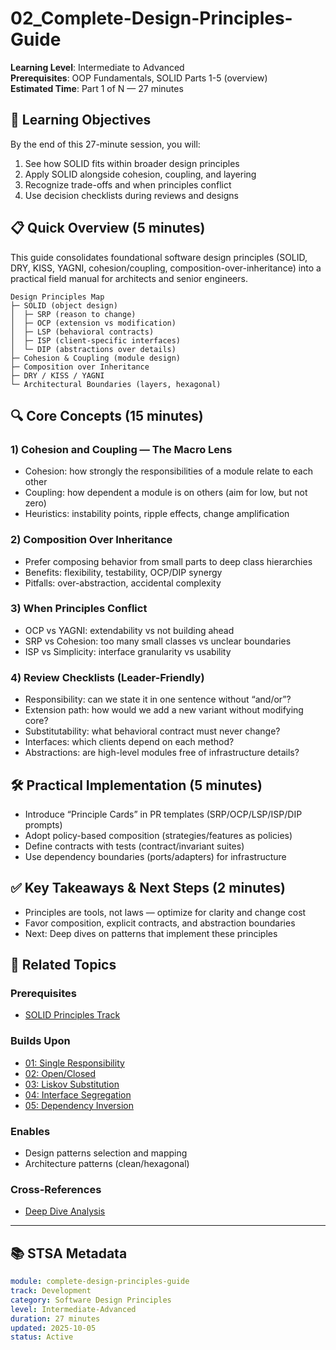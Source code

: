 ﻿# 02_Complete-Design-Principles-Guide

**Learning Level**: Intermediate to Advanced  
**Prerequisites**: OOP Fundamentals, SOLID Parts 1-5 (overview)  
**Estimated Time**: Part 1 of N — 27 minutes

## 🎯 Learning Objectives

By the end of this 27-minute session, you will:

1. See how SOLID fits within broader design principles
2. Apply SOLID alongside cohesion, coupling, and layering
3. Recognize trade-offs and when principles conflict
4. Use decision checklists during reviews and designs

## 📋 Quick Overview (5 minutes)

This guide consolidates foundational software design principles (SOLID, DRY, KISS, YAGNI, cohesion/coupling, composition-over-inheritance) into a practical field manual for architects and senior engineers.

```text
Design Principles Map
├─ SOLID (object design)
│  ├─ SRP (reason to change)
│  ├─ OCP (extension vs modification)
│  ├─ LSP (behavioral contracts)
│  ├─ ISP (client-specific interfaces)
│  └─ DIP (abstractions over details)
├─ Cohesion & Coupling (module design)
├─ Composition over Inheritance
├─ DRY / KISS / YAGNI
└─ Architectural Boundaries (layers, hexagonal)
```

## 🔍 Core Concepts (15 minutes)

### 1) Cohesion and Coupling — The Macro Lens

- Cohesion: how strongly the responsibilities of a module relate to each other
- Coupling: how dependent a module is on others (aim for low, but not zero)
- Heuristics: instability points, ripple effects, change amplification

### 2) Composition Over Inheritance

- Prefer composing behavior from small parts to deep class hierarchies
- Benefits: flexibility, testability, OCP/DIP synergy
- Pitfalls: over-abstraction, accidental complexity

### 3) When Principles Conflict

- OCP vs YAGNI: extendability vs not building ahead
- SRP vs Cohesion: too many small classes vs unclear boundaries
- ISP vs Simplicity: interface granularity vs usability

### 4) Review Checklists (Leader-Friendly)

- Responsibility: can we state it in one sentence without “and/or”?
- Extension path: how would we add a new variant without modifying core?
- Substitutability: what behavioral contract must never change?
- Interfaces: which clients depend on each method?
- Abstractions: are high-level modules free of infrastructure details?

## 🛠️ Practical Implementation (5 minutes)

- Introduce “Principle Cards” in PR templates (SRP/OCP/LSP/ISP/DIP prompts)
- Adopt policy-based composition (strategies/features as policies)
- Define contracts with tests (contract/invariant suites)
- Use dependency boundaries (ports/adapters) for infrastructure

## ✅ Key Takeaways & Next Steps (2 minutes)

- Principles are tools, not laws — optimize for clarity and change cost
- Favor composition, explicit contracts, and abstraction boundaries
- Next: Deep dives on patterns that implement these principles

## 🔗 Related Topics

### Prerequisites

- [SOLID Principles Track](01_SOLID-Principles-Track.md)

### Builds Upon

- [01: Single Responsibility](01_SOLID-Part1-Single-Responsibility.md)
- [02: Open/Closed](02_SOLID-Part2-Open-Closed-Principle.md)
- [03: Liskov Substitution](03_SOLID-Part3-Liskov-Substitution-Principle.md)
- [04: Interface Segregation](04_SOLID-Part4-Interface-Segregation-Principle.md)
- [05: Dependency Inversion](05_SOLID-Part5-Dependency-Inversion-Principle.md)

### Enables

- Design patterns selection and mapping
- Architecture patterns (clean/hexagonal)

### Cross-References

- [Deep Dive Analysis](04_SOLID-Principles-Deep-Dive.md)

---

## 📚 STSA Metadata

```yaml
module: complete-design-principles-guide
track: Development
category: Software Design Principles
level: Intermediate-Advanced
duration: 27 minutes
updated: 2025-10-05
status: Active
```


